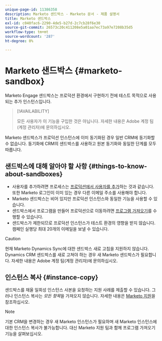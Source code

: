 ```yaml
---
unique-page-id: 11386358
description: Marketo 샌드박스 - Marketo 문서 - 제품 설명서
title: Marketo 샌드박스
exl-id: c040fac6-2290-4de5-b27d-2c7cb28f6e30
source-git-commit: 26573c20c411208e5a01aa7ec73a97e7208b35d5
workflow-type: tm+mt
source-wordcount: '287'
ht-degree: 0%

---
```


# Marketo 샌드박스 {#marketo-sandbox}

Marketo Engage 샌드박스는 프로덕션 환경에서 구현하기 전에 테스트 목적으로 사용되는 추가 인스턴스입니다.

>[!AVAILABILITY]
>
>모든 사용자가 이 기능을 구입한 것은 아닙니다. 자세한 내용은 Adobe 계정 팀(계정 관리자)에 문의하십시오.

Marketo 샌드박스가 프로덕션 인스턴스에 이미 동기화된 경우 일반 CRM에 동기화할 수 없습니다. 동기화에 CRM의 샌드박스를 사용하고 원본 동기화와 동일한 단계를 모두 따릅니다.

## 샌드박스에 대해 알아야 할 사항 {#things-to-know-about-sandboxes}

* 사용자를 추가하려면 프로세스는 [프로덕션에서 사용자를 추가](/help/marketo/product-docs/administration/users-and-roles/managing-marketo-users.md#create-users)하는 것과 같습니다. 또한 Marketo 로그인이 이미 있는 경우 다른 이메일 주소를 사용해야 합니다.
* Marketo 샌드박스는 비어 있지만 프로덕션 인스턴스와 동일한 기능을 사용할 수 있습니다.
* 샌드박스에서 프로그램을 만들어 프로덕션으로 이동하려면 [프로그램 가져오기](/help/marketo/product-docs/core-marketo-concepts/programs/working-with-programs/import-a-program.md)를 수행할 수 있습니다.
* 샌드박스가 제한되므로 프로덕션 인스턴스가 테스트 환경의 영향을 받지 않습니다. 캠페인 실행당 최대 20개의 이메일을 보낼 수 있습니다.

>[!CAUTION]
>
>현재 Marketo Dynamics Sync에 대한 샌드박스 새로 고침을 지원하지 않습니다. Dynamics CRM 샌드박스를 새로 고쳐야 하는 경우 새 Marketo 샌드박스가 필요합니다. 자세한 내용은 Adobe 계정 팀(계정 관리자)에 문의하십시오.

## 인스턴스 복사 {#instance-copy}

샌드박스를 채울 일회성 인스턴스 사본을 요청하는 지원 사례를 제출할 수 있습니다. 그러나 인스턴스 복사는 _모든 항목_&#x200B;을 가져오지 않습니다. 자세한 내용은 [Marketo 지원](https://nation.marketo.com/t5/Support/ct-p/Support)을 참조하십시오.

>[!NOTE]
>
>기본 CRM을 변경하는 경우 새 Marketo 인스턴스가 필요하며 새 Marketo 인스턴스에 대한 인스턴스 복사가 불가능합니다. 대신 Marketo 지원 팀과 함께 프로그램 가져오기 기능을 살펴보십시오.
